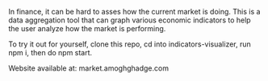 In finance, it can be hard to asses how the current market is doing. This is a data aggregation tool that can graph various economic indicators to help the user analyze how the market is performing.

To try it out for yourself, clone this repo, cd into indicators-visualizer, run npm i, then do npm start.

Website available at: market.amoghghadge.com